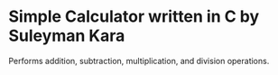 # Simple Calculator written in C by Suleyman Kara
Performs addition, subtraction, multiplication, and division operations.
